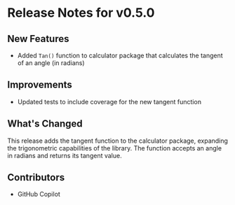 # Release Notes for v0.5.0

## New Features

- Added `Tan()` function to calculator package that calculates the tangent of an angle (in radians)

## Improvements

- Updated tests to include coverage for the new tangent function

## What's Changed

This release adds the tangent function to the calculator package, expanding the trigonometric capabilities of the library. The function accepts an angle in radians and returns its tangent value.

## Contributors

- GitHub Copilot
